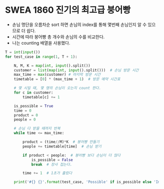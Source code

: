 # SWEA 1860 진기의 최고급 붕어빵



- 손님 명단을 오름차순 sort 하면 손님의 index를 통해 몇번째 손님인지 알 수 있으므로 더 쉽다.
- 시간에 따라 붕어빵 총 개수와 손님의 수를 비교한다.
- 나는 counting 배열을 사용했다.



```python
T = int(input())
for test_case in range(1, T + 1):

    N, M, K = map(int, input().split())
    customer = list(map(int, input().split()))  # 손님 방문 시간
    max_time = max(customer) # 마지막 방문 시간
    timetable = [0] * (max_time + 1)  # 방문 예약 시간표

    # 몇 시일 때, 몇 명의 손님이 오는지 count 한다.
    for c in customer:
        timetable[c] += 1

    is_possible = True
    time = 0
    product = 0
    people = 0

    # 손님 다 받을 때까지 반복
    while time <= max_time:

        product = (time//M)*K  # 붕어빵 만들기
        people += timetable[time]  # 손님 받기

        if product < people:  # 붕어빵 보다 손님이 더 많다
            is_possible = False
            break  # 장사 접는다.

        time += 1  # 1초가 흘렀다

    print('#{} {}'.format(test_case, 'Possible' if is_possible else 'Impossible'))

```





